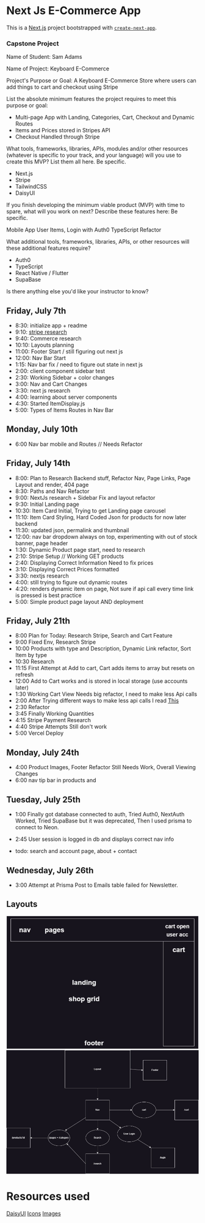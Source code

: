 # Next Js E-Commerce App

This is a [Next.js](https://nextjs.org/) project bootstrapped with [`create-next-app`](https://github.com/vercel/next.js/tree/canary/packages/create-next-app).

### Capstone Project

Name of Student: Sam Adams

Name of Project: Keyboard E-Commerce

Project's Purpose or Goal: A Keyboard E-Commerce Store where users can add things to cart and checkout using Stripe

List the absolute minimum features the project requires to meet this purpose or goal:

- Multi-page App with Landing, Categories, Cart, Checkout and Dynamic Routes
- Items and Prices stored in Stripes API
- Checkout Handled through Stripe

What tools, frameworks, libraries, APIs, modules and/or other resources (whatever is specific to your track, and your language) will you use to create this MVP? List them all here. Be specific.

- Next.js
- Stripe
- TailwindCSS
- DaisyUI

If you finish developing the minimum viable product (MVP) with time to spare, what will you work on next? Describe these features here: Be specific.

Mobile App
User Items, Login with Auth0
TypeScript Refactor

What additional tools, frameworks, libraries, APIs, or other resources will these additional features require?

- Auth0
- TypeScript
- React Native / Flutter
- SupaBase

Is there anything else you'd like your instructor to know?

## Friday, July 7th

- 8:30: initialize app + readme
- 9:10: [stripe research](https://stripe.com/docs/payments/quickstart?client=next&platform=web)
- 9:40: Commerce research
- 10:10: Layouts planning
- 11:00: Footer Start / still figuring out next js
- 12:00: Nav Bar Start
- 1:15: Nav bar fix / need to figure out state in next js
- 2:00: client component sidebar test
- 2:30: Working Sidebar + color changes
- 3:00: Nav and Cart Changes
- 3:30: next js research
- 4:00: learning about server components
- 4:30: Started ItemDisplay.js
- 5:00: Types of Items Routes in Nav Bar

## Monday, July 10th

- 6:00 Nav bar mobile and Routes // Needs Refactor

## Friday, July 14th

- 8:00: Plan to Research Backend stuff, Refactor Nav, Page Links, Page Layout and render, 404 page
- 8:30: Paths and Nav Refactor
- 9:00: NextJs research + Sidebar Fix and layout refactor
- 9:30: Initial Landing page
- 10:30: Item Card Initial, Trying to get Landing page carousel
- 11:10: Item Card Styling, Hard Coded Json for products for now later backend
- 11:30: updated json, permalink and thumbnail
- 12:00: nav bar dropdown always on top, experimenting with out of stock banner, page header
- 1:30: Dynamic Product page start, need to research
- 2:10: Stripe Setup // Working GET products
- 2:40: Displaying Correct Information Need to fix prices
- 3:10: Displaying Correct Prices formatted
- 3:30: nextjs research
- 4:00: still trying to figure out dynamic routes
- 4:20: renders dynamic item on page, Not sure if api call every time link is pressed is best practice
- 5:00: Simple product page layout AND deployment

## Friday, July 21th

- 8:00 Plan for Today: Research Stripe, Search and Cart Feature
- 9:00 Fixed Env, Research Stripe
- 10:00 Products with type and Description, Dynamic Link refactor, Sort Item by type
- 10:30 Research
- 11:15 First Attempt at Add to cart, Cart adds items to array but resets on refresh
- 12:00 Add to Cart works and is stored in local storage (use accounts later)
- 1:30 Working Cart View Needs big refactor, I need to make less Api calls
- 2:00 After Trying different ways to make less api calls I read [This](https://nextjs.org/docs/app/building-your-application/data-fetching#automatic-fetch-request-deduping)
- 2:30 Refactor
- 3:45 Finally Working Quantities
- 4:15 Stripe Payment Research
- 4:40 Stripe Attempts Still don't work
- 5:00 Vercel Deploy

## Monday, July 24th

- 4:00 Product Images, Footer Refactor Still Needs Work, Overall Viewing Changes
- 6:00 nav tip bar in products and

## Tuesday, July 25th

- 1:00 Finally got database connected to auth, Tried Auth0, NextAuth Worked, Tried SupaBase but it was deprecated, Then I used prisma to connect to Neon.
- 2:45 User session is logged in db and displays correct nav info

- todo: search and account page, about + contact

## Wednesday, July 26th

- 3:00 Attempt at Prisma Post to Emails table failed for Newsletter.

## Layouts

![Layout](public/layout.jpg)
![Diagram](public/diagram.jpg)

# Resources used

[DaisyUI](https://daisyui.com)
[Icons](https://heroicons.com)
[Images](https://geekhack.org/index.php?PHPSESSID=7b6pvfn29cprc0naa9uodr81hbc8vj68&board=132.0)
